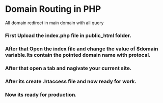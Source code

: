 # Domain Routing in PHP
All domain redirect in main domain with all query

### First Upload the index.php file in public_html folder.
### After that Open the index file and change the value of $domain variable.Its contain the pointed domain name with protocal.
### After that open a tab and nagivate your current site.
### After its create .htaccess file and now ready for work.
### Now its ready for production.
